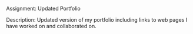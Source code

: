 Assignment: Updated Portfolio

Description: Updated version of my portfolio including links to web pages I have worked on and collaborated on. 
